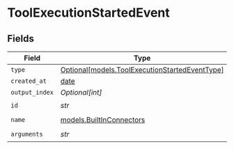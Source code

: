 # ToolExecutionStartedEvent


## Fields

| Field                                                                                        | Type                                                                                         | Required                                                                                     | Description                                                                                  |
| -------------------------------------------------------------------------------------------- | -------------------------------------------------------------------------------------------- | -------------------------------------------------------------------------------------------- | -------------------------------------------------------------------------------------------- |
| `type`                                                                                       | [Optional[models.ToolExecutionStartedEventType]](../models/toolexecutionstartedeventtype.md) | :heavy_minus_sign:                                                                           | N/A                                                                                          |
| `created_at`                                                                                 | [date](https://docs.python.org/3/library/datetime.html#date-objects)                         | :heavy_minus_sign:                                                                           | N/A                                                                                          |
| `output_index`                                                                               | *Optional[int]*                                                                              | :heavy_minus_sign:                                                                           | N/A                                                                                          |
| `id`                                                                                         | *str*                                                                                        | :heavy_check_mark:                                                                           | N/A                                                                                          |
| `name`                                                                                       | [models.BuiltInConnectors](../models/builtinconnectors.md)                                   | :heavy_check_mark:                                                                           | N/A                                                                                          |
| `arguments`                                                                                  | *str*                                                                                        | :heavy_check_mark:                                                                           | N/A                                                                                          |